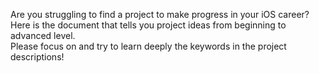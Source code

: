 Are you struggling to find a project to make progress in your iOS career? Here is the document that tells you project ideas from beginning to advanced level.  
Please focus on and try to learn deeply the keywords in the project descriptions!
